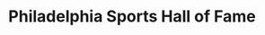 ---
pid: rs361
title: Philadelphia Sports Hall of Fame
location_transcription: Somewhere central. outside, visible, celebrated
coordinates: "[-75.172019685839, 39.949029625231]"
zipcode: '19147'
gen_neighborhood: South Philadelphia
neighborhood: Queen Village,Bella Vista,Pennsport,Italian Market
outside_phl: 
age: '34'
age_range: 30-39
instagram: 
image_file_name: rs_361.jpg
proposal_transcription: |-
  *I think Philadelphia could consider creating a //centralized// monument that commemorates our best sports moments as a city.
  *This designation could be kind of like L.A.'s //walk of sidewalk stars// but represent Philadelphia's sports teams best moments/best players.
  *This //monument of athletic fame// could feature all/many of Philadelphia athletes and/or moments in sports history.
  *It should be placed somewhere not near to the stadiums, somewhere that is central to our city, however.  Open to the public 24/7.
topic: History,Sports
topic_summary: 0, 0, 0
type: Walkway
keywords_other: Sports
credit: Elizabeth Cooper
image_labels: 
twitter: 
facebook: 
permalink: "/monuments/rs361/"
layout: item-page
---